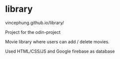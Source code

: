 # library

vincephung.github.io/library/

Project for the odin-project

Movie library where users can add / delete movies.

Used HTML/CSS/JS  and Google firebase as database
